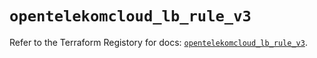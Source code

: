 # `opentelekomcloud_lb_rule_v3`

Refer to the Terraform Registory for docs: [`opentelekomcloud_lb_rule_v3`](https://www.terraform.io/docs/providers/opentelekomcloud/r/lb_rule_v3).
